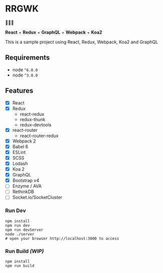 RRGWK
=====

:tada::tada::tada:

__React__ + __Redux__ + __GraphQL__ + __Webpack__ + __Koa2__

This is a sample project using React, Redux, Webpack, Koa2 and GraphQL

Requirements
------------

* node `^6.0.0`
* node `^3.0.0`


Features
--------

- [x] React
- [x] Redux
  - react-redux
  - redux-thunk
  - redux-devtools
- [x] react-router
  - react-router-redux
- [x] Webpack 2
- [x] Babel 6
- [x] ESLint
- [x] SCSS
- [x] Lodash
- [x] Koa 2
- [x] GraphQL
- [x] Bootstrap v4
- [ ] Enzyme / AVA
- [ ] RethinkDB
- [ ] Socket.io/SocketCluster

### Run Dev

```shell
npm install
npm run dev
npm run devServer
node ./server
# open your browser http://localhost:3000 to access
```

### Run Build _(WIP)_

```shell
npm install
npm run build
```

